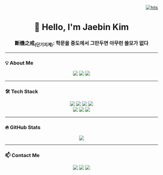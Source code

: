 <p align="right">
  <a href="https://myhits.vercel.app">
    <img src="https://myhits.vercel.app/api/hit/https%3A%2F%2Fgithub.com%2FJaeBinary?color=blue&label=hits&size=small" alt="hits"/>
  </a>
</p>

<h1 align="center">👋 Hello, I'm Jaebin Kim</h1>
<h3 align="center">斷機之戒<sub>(단기지계)</sub>: 학문을 중도에서 그만두면 아무런 쓸모가 없다</h3>

<!-- https://simpleicons.org -->
<!-- https://img.shields.io/badge/[이름]-[배경색]?style=for-the-badge&logo=[슬러그]&logoColor=[글씨색] -->

---

### 💡 **About Me**

<p align="center">
  <a href="https://jaebinary.github.io/about">
    <img src="https://img.shields.io/badge/GitHubPages-222222?style=for-the-badge&logo=github&logoColor=white"/></a>
  <a href="https://velog.io/@jaebinary/about">
    <img src="https://img.shields.io/badge/Velog-20C997?style=for-the-badge&logo=velog&logoColor=white"/></a>
  <a href="https://jaebinary.tistory.com">
    <img src="https://img.shields.io/badge/Tistory-FF5A4A?style=for-the-badge&logo=tistory&logoColor=white"/></a>
</p>

---

### 🛠 **Tech Stack**

<p align="center">
  <a href="https://docs.python.org/3.13/tutorial/index.html">
    <img src="https://img.shields.io/badge/Python-3776AB?style=for-the-badge&logo=python&logoColor=white"/></a>
  <a href="https://selenium-python.readthedocs.io/installation.html">
    <img src="https://img.shields.io/badge/Selenium-43B02A?style=for-the-badge&logo=selenium&logoColor=white"/></a>
  <a href="https://pandas.pydata.org/docs/index.html">
    <img src="https://img.shields.io/badge/pandas-150458?style=for-the-badge&logo=pandas&logoColor=white"/></a>
  <a href="https://docs.opencv.org/4.x/d6/d00/tutorial_py_root.html">
    <img src="https://img.shields.io/badge/OpenCV-5C3EE8?style=for-the-badge&logo=opencv&logoColor=white"/></a>

  <br>

  <a href="https://devdocs.io/c">
    <img src="https://img.shields.io/badge/ANSI C-00599C?style=for-the-badge&logo=c&logoColor=white"/></a>
  <a href="https://docs.arduino.cc/language-reference">
    <img src="https://img.shields.io/badge/Arduino-00979D?style=for-the-badge&logo=arduino&logoColor=white"/></a>
  <a href="https://www.st.com/en/evaluation-tools/stm32-nucleo-boards/documentation.html">
    <img src="https://img.shields.io/badge/STMicroelectronics-03234B?style=for-the-badge&logo=stmicroelectronics&logoColor=white"/></a>
</p>

---

### 🔥 **GitHub Stats**

<!-- https://github.com/anuraghazra/github-readme-stats/blob/master/themes/README.md -->

<div align="center">
  <a href="https://github.com/JaeBinary">
  <img src="https://github-readme-stats.vercel.app/api?username=JaeBinary&show_icons=true&theme=codeSTACKr"/></a>
</div>

---

### 📫 **Contact Me**

<p align="center">
  <a href="mailto:jaebin0815@gmail.com">
    <img src="https://img.shields.io/badge/Gmail-EA4335?style=for-the-badge&logo=gmail&logoColor=white"/></a>
  <a href="mailto:jaebin0815@naver.com">
    <img src="https://img.shields.io/badge/Naver-03C75A?style=for-the-badge&logo=naver&logoColor=white"/></a>
  <a href="https://open.kakao.com/me/JaeBinary">
    <img src="https://img.shields.io/badge/KakaoTalk-FFCD00?style=for-the-badge&logo=kakaotalk&logoColor=white"/></a>
</p>

